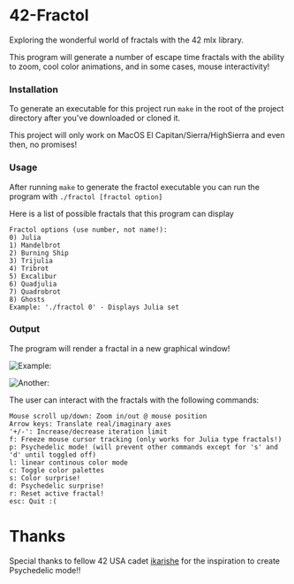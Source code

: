 # 42-Fractol
Exploring the wonderful world of fractals with the 42 mlx library.

This program will generate a number of escape time fractals with the ability to zoom, cool color animations, and in some cases, mouse interactivity!

### Installation
To generate an executable for this project run `make` in the root of the project directory after you've downloaded or cloned it.

This project will only work on MacOS El Capitan/Sierra/HighSierra and even then, no promises! 

### Usage
After running `make` to generate the fractol executable you can run the program with `./fractol [fractol option]`

Here is a list of possible fractals that this program can display

```
Fractol options (use number, not name!):
0) Julia
1) Mandelbrot
2) Burning Ship
3) Trijulia
4) Tribrot
5) Excalibur
6) Quadjulia
7) Quadrobrot
8) Ghosts
Example: './fractol 0' - Displays Julia set
```
### Output
The program will render a fractal in a new graphical window!

![Example:](https://github.com/nmei-42/42-Fractol/blob/master/fractol_example_images/Excalibur.png)

![Another:](https://github.com/nmei-42/42-Fractol/blob/master/fractol_example_images/Quadrobrot.png)

The user can interact with the fractals with the following commands:

```
Mouse scroll up/down: Zoom in/out @ mouse position
Arrow keys: Translate real/imaginary axes
'+/-': Increase/decrease iteration limit
f: Freeze mouse cursor tracking (only works for Julia type fractals!)
p: Psychedelic mode! (will prevent other commands except for 's' and 'd' until toggled off)
l: linear continous color mode
c: Toggle color palettes
s: Color surprise!
d: Psychedelic surprise!
r: Reset active fractal!
esc: Quit :(
 ```
# Thanks
Special thanks to fellow 42 USA cadet [ikarishe](https://github.com/RedPlacebo) for the inspiration to create Psychedelic mode!!
